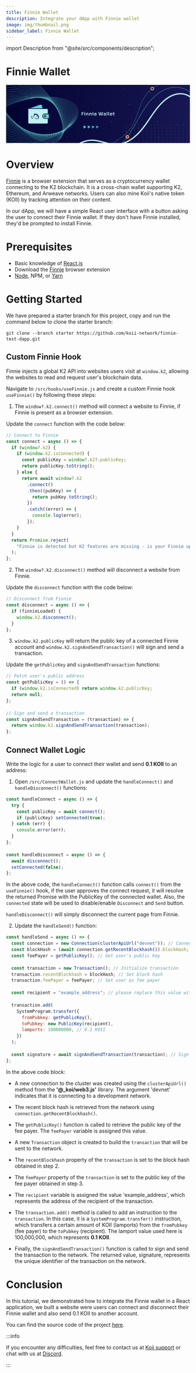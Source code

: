 ```yaml
---
title: Finnie Wallet
description: Integrate your dApp with Finnie wallet
image: img/thumbnail.png
sidebar_label: Finnie Wallet
---
```


import Description from "@site/src/components/description";

# Finnie Wallet

![Banner](<./img/Finnie_Wallet_(1).png>)

<Description
  text="Learn how to Integrate the Finnie Wallet in your dApp"
/>

# Overview

[Finnie](/develop/finnie-for-devs/welcome-to-finnie) is a browser extension that serves as a cryptocurrency wallet connecting to the K2 blockchain. It is a cross-chain wallet supporting K2, Ethereum, and Arweave networks. Users can also mine Koii's native token (KOII) by tracking attention on their content.

In our dApp, we will have a simple React user interface with a button asking the user to connect their Finnie wallet. If they don't have Finnie installed, they'd be prompted to install Finnie.

# Prerequisites
- Basic knowledge of [React.js](https://react.dev/)
- Download the [Finnie](https://chrome.google.com/webstore/detail/finnie/cjmkndjhnagcfbpiemnkdpomccnjblmj) browser extension
- [Node](https://nodejs.org/en/), NPM, or [Yarn](https://classic.yarnpkg.com/lang/en/docs/install/#mac-stable)

# Getting Started
We have prepared a starter branch for this project, copy and run the command below to clone the starter branch:

```
git clone --branch starter https://github.com/koii-network/finnie-test-dapp.git
```

## Custom Finnie Hook

Finnie injects a global K2 API into websites users visit at `window.k2`, allowing the websites to read and request user's blockchain data.

Navigate to `/src/hooks/useFinnie.js` and create a custom Finnie hook `useFinnie()` by following these steps:

1. The `window?.k2.connect()` method will connect a website to Finnie, if Finnie is present as a browser extension.

  Update the `connect` function with the code below:

```jsx title="/src/hooks/useFinnie.js"
// Connect to Finnie
const connect = async () => {
  if (window?.k2) {
    if (window.k2.isConnected) {
      const publicKey = window?.k2?.publicKey;
      return publicKey.toString();
    } else {
      return await window?.k2
        .connect()
        .then((pubKey) => {
          return pubKey.toString();
        })
        .catch((error) => {
          console.log(error);
        });
    }
  }
  return Promise.reject(
    "Finnie is detected but K2 features are missing - is your Finnie up to date? "
  );
};
```

2. The `window?.k2.disconnect()` method will disconnect a website from Finnie.

  Update the `disconnect` function with the code below:

```jsx title="/src/hooks/useFinnie.js"
// Disconnect from Finnie
const disconnect = async () => {
  if (finnieLoaded) {
    window.k2.disconnect();
  }
};
```

3. `window.k2.publicKey` will return the public key of a connected Finnie account and `window.k2.signAndSendTransaction()` will sign and send a transaction.

  Update the `getPublicKey` and `signAndSendTransaction` functions:

```jsx title="/src/hooks/useFinnie.js"
// Fetch user's public address
const getPublicKey = () => {
  if (window.k2.isConnected) return window.k2.publicKey;
  return null;
};

// Sign and send a transaction
const signAndSendTransaction = (transaction) => {
  return window.k2.signAndSendTransaction(transaction);
};
```

## Connect Wallet Logic

Write the logic for a user to connect their wallet and send **0.1 KOII** to an address:

1. Open `/src/ConnectWallet.js` and update the `handleConnect()` and `handleDisconnect()` functions:

```jsx title="/src/ConnectWallet.js"
const handleConnect = async () => {
  try {
    const publicKey = await connect();
    if (publicKey) setConnected(true);
  } catch (err) {
    console.error(err);
  }
};

const handleDisconnect = async () => {
  await disconnect();
  setConnected(false);
};
```

In the above code, the `handleConnect()` function calls `connect()` from the `useFinnie()` hook, if the user approves the connect request, it will resolve the returned Promise with the PublicKey of the connected wallet. Also, the `connected` state will be used to disable/enable `Disconnect` and `Send` button.

`handleDisconnect()` will simply disconnect the current page from Finnie.

2. Update the `handleSend()` function:

```jsx title="/src/ConnectWallet.js"
const handleSend = async () => {
  const connection = new Connection(clusterApiUrl("devnet")); // Connect to devnet
  const blockHash = (await connection.getRecentBlockhash()).blockHash; // Get block hash
  const feePayer = getPublicKey(); // Get user's public key

  const transaction = new Transaction(); // Initialize transaction
  transaction.recentBlockhash = blockHash; // Set block hash
  transaction.feePayer = feePayer; // Set user as fee payer

  const recipient = "example_address"; // please replace this value with your recipient's address

  transaction.add(
    SystemProgram.transfer({
      fromPubkey: getPublicKey(),
      toPubkey: new PublicKey(recipient),
      lamports: 100000000, // 0.1 KOII
    })
  );

  const signature = await signAndSendTransaction(transaction); // Sign transaction and get signature
};
```

In the above code block:

  - A new connection to the cluster was created using the `clusterApiUrl()` method from the  **'@_koi/web3.js'** library. The argument 'devnet' indicates that it is connecting to a development network.

  - The recent block hash is retrieved from the network using `connection.getRecentBlockhash()`.

  - The `getPublicKey()` function is called to retrieve the public key of the fee payer. The `feePayer` variable is assigned this value.

  - A new `Transaction` object is created to build the `transaction` that will be sent to the network.

  - The `recentBlockhash` property of the `transaction` is set to the block hash obtained in step 2.

  - The `feePayer` property of the `transaction` is set to the public key of the fee payer obtained in step 3.

  - The `recipient` variable is assigned the value 'example_address', which represents the address of the recipient of the transaction.

  - The `transaction.add()` method is called to add an instruction to the `transaction`. In this case, it is a `SystemProgram.transfer()` instruction, which transfers a certain amount of KOII (lamports) from the `fromPubkey` (fee payer) to the `toPubkey` (recipient). The lamport value used here is 100,000,000, which represents **0.1 KOII**.

  - Finally, the `signAndSendTransaction()` function is called to sign and send the transaction to the network. The returned value, signature, represents the unique identifier of the transaction on the network.

# Conclusion

In this tutorial, we demonstrated how to integrate the Finnie wallet in a React application, we built a website were users can connect and disconnect their Finnie wallet and also send 0.1 KOII to another account.

You can find the source code of the project [here](https://github.com/koii-network/finnie-test-dapp).

:::info

If you encounter any difficulties, feel free to contact us at [Koii support](https://share.hsforms.com/1Nmy8p6zWSN2J2skJn5EcOQc20dg) or chat with us at [Discord](https://discord.com/invite/koii).

:::